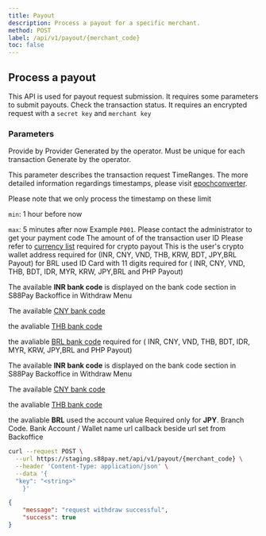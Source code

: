 ```yaml
---
title: Payout
description: Process a payout for a specific merchant.
method: POST
label: /api/v1/payout/{merchant_code}
toc: false
---
```


<x-row>
<x-col>

## Process a payout

This API is used for payout request submission. It requires some parameters to submit payouts. Check the
transaction
status. It requires an encrypted request with a `secret key` and `merchant key`

### Parameters

<x-properties>
  <x-property name="merchant_code" type="string" required>
  Provide by Provider
  </x-property>
  <x-property name="transaction_code" type="string" required>
  Generated by the operator. Must be unique for each transaction
  </x-property>
  <x-property name="transaction_timestamp" type="integer" required>
  Generate by the operator.

  This parameter describes the transaction request TimeRanges. The more detailed information regardings timestamps, please visit [epochconverter](https://www.epochconverter.com/).

  Please note that we only process the timestamp on these limit

  `min`: 1 hour before now

  `max`: 5 minutes after now
  </x-property>
  <x-property name="payout_code" type="string" required>
  Example `P001`. Please contact the administrator to get your payment code
  </x-property>
  <x-property name="transaction_amount" type="double" required>
    The amount of of the transaction
  </x-property>
  <x-property name="user_id" type="string" required>
    user ID
  </x-property>
  <x-property name="currency_code" type="string" required>
  Please refer to [currency list](/resources/currency)
  </x-property>
  <x-property name="address" type="string" required>
  <Warning>required for crypto payout</Warning>
  This is the user's crypto wallet address
  </x-property>
  <x-property name="back_account_number" type="string" required>
  <Warning>required for (INR, CNY, VND, THB, KRW, BDT, JPY,BRL Payout)</Warning>
  <Warning>for BRL used ID Card with 11 digits</Warning>
  </x-property>
  <x-property name="bank_code" type="string" required>
  <Warning>required for ( INR, CNY, VND, THB, BDT, IDR, MYR, KRW, JPY,BRL and PHP Payout)</Warning>

  The available **INR bank code** is displayed on the bank code section in S88Pay Backoffice in Withdraw
  Menu

  The available [CNY bank code](/resources/bank/cny)

  the avaliable [THB bank code](/resources/bank/thb)

  the avaliable [BRL bank code](/resources/bank/brl)
  </x-property>
  <x-property name="bank_name" type="string" required>
  <Warning>required for ( INR, CNY, VND, THB, BDT, IDR, MYR, KRW, JPY,BRL and PHP Payout)</Warning>

  The available **INR bank code** is displayed on the bank code section in S88Pay Backoffice in Withdraw
  Menu

  The available [CNY bank code](/resources/bank/cny)

  the avaliable [THB bank code](/resources/bank/thb)

  the avaliable **BRL** used the account value
  </x-property>
  <x-property name="branch_code" type="string">
  <Warning>Required only for **JPY**. Branch Code.</Warning>
  </x-property>
  <x-property name="account_name" type="string" required>
  Bank Account / Wallet name
  </x-property>
  <x-property name="callback_url" type="string">
  url callback beside url set from Backoffice
  </x-property>
</x-properties>

</x-col>

<x-col class="order-first md:order-last">

```bash
curl --request POST \
  --url https://staging.s88pay.net/api/v1/payout/{merchant_code} \
  --header 'Content-Type: application/json' \
  --data '{
  "key": "<string>"
    }'
```

```json
{
    "message": "request withdraw successful",
    "success": true
}
```

</x-col>
</x-row>
